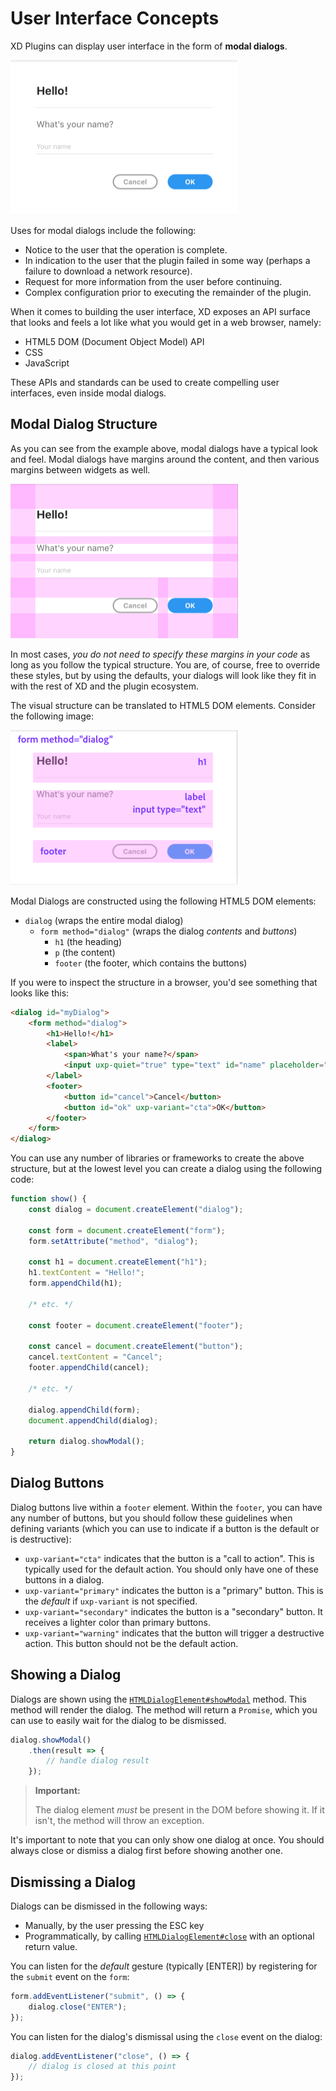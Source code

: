 # User Interface Concepts

XD Plugins can display user interface in the form of **modal dialogs**.

![Example of a Modal Dialog](./assets/dialog.png)

Uses for modal dialogs include the following:

* Notice to the user that the operation is complete.
* In indication to the user that the plugin failed in some way (perhaps a failure to download a network resource).
* Request for more information from the user before continuing.
* Complex configuration prior to executing the remainder of the plugin.

When it comes to building the user interface, XD exposes an API surface that looks and feels a lot like what you would get in a web browser, namely:

* HTML5 DOM (Document Object Model) API
* CSS
* JavaScript

These APIs and standards can be used to create compelling user interfaces, even inside modal dialogs.

## Modal Dialog Structure

As you can see from the example above, modal dialogs have a typical look and feel. Modal dialogs have margins around the content, and then various margins between widgets as well.

![Example of Modal Dialog margins](./assets/dialog-margins.png)

In most cases, _you do not need to specify these margins in your code_ as long as you follow the typical structure. You are, of course, free to override these styles, but by using the defaults, your dialogs will look like they fit in with the rest of XD and the plugin ecosystem.

The visual structure can be translated to HTML5 DOM elements. Consider the following image:

![Example of Modal Dialog structure](./assets/dialog-areas.png)

Modal Dialogs are constructed using the following HTML5 DOM elements:

* `dialog` (wraps the entire modal dialog)
    * `form method="dialog"` (wraps the dialog _contents_ and _buttons_)
        * `h1` (the heading)
        * `p` (the content)
        * `footer` (the footer, which contains the buttons)

If you were to inspect the structure in a browser, you'd see something that looks like this:

```html
<dialog id="myDialog">
    <form method="dialog">
        <h1>Hello!</h1>
        <label>
            <span>What's your name?</span>
            <input uxp-quiet="true" type="text" id="name" placeholder="Your name"/>
        </label>
        <footer>
            <button id="cancel">Cancel</button>
            <button id="ok" uxp-variant="cta">OK</button>
        </footer>
    </form>
</dialog>
```

You can use any number of libraries or frameworks to create the above structure, but at the lowest level you can create a dialog using the following code:

```js
function show() {
    const dialog = document.createElement("dialog");

    const form = document.createElement("form");
    form.setAttribute("method", "dialog");

    const h1 = document.createElement("h1");
    h1.textContent = "Hello!";
    form.appendChild(h1);

    /* etc. */

    const footer = document.createElement("footer");

    const cancel = document.createElement("button");
    cancel.textContent = "Cancel";
    footer.appendChild(cancel);

    /* etc. */

    dialog.appendChild(form);
    document.appendChild(dialog);

    return dialog.showModal();
}
```

## Dialog Buttons

Dialog buttons live within a `footer` element. Within the `footer`, you can have any number of buttons, but you should follow these guidelines when defining variants (which you can use to indicate if a button is the default or is destructive):

* `uxp-variant="cta"` indicates that the button is a "call to action". This is typically used for the default action. You should only have one of these buttons in a dialog.
* `uxp-variant="primary"` indicates the button is a "primary" button. This is the _default_ if `uxp-variant` is not specified.
* `uxp-variant="secondary"` indicates the button is a "secondary" button. It receives a lighter color than primary buttons.
* `uxp-variant="warning"` indicates that the button will trigger a destructive action. This button should not be the default action.

## Showing a Dialog

Dialogs are shown using the [`HTMLDialogElement#showModal`](../uxp/class/HTMLDialogElement.md#htmldialogelement-showmodal) method. This method will render the dialog. The method will return a `Promise`, which you can use to easily wait for the dialog to be dismissed.

```js
dialog.showModal()
    .then(result => {
        // handle dialog result
    });
```

> **Important:**
>
> The dialog element _must_ be present in the DOM before showing it. If it isn't, the method will throw an exception.

It's important to note that you can only show one dialog at once. You should always close or dismiss a dialog first before showing another one.

## Dismissing a Dialog

Dialogs can be dismissed in the following ways:

* Manually, by the user pressing the ESC key
* Programmatically, by calling [`HTMLDialogElement#close`](../uxp/class/HTMLDialogElement#htmldialogelement-close) with an optional return value.

You can listen for the _default_ gesture (typically [ENTER]) by registering for the `submit` event on the `form`:

```js
form.addEventListener("submit", () => {
    dialog.close("ENTER");
});
```

You can listen for the dialog's dismissal using the `close` event on the dialog:

```js
dialog.addEventListener("close", () => {
    // dialog is closed at this point
});
```
